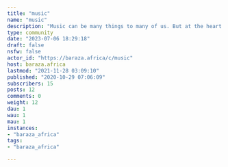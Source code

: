 ```yaml
---
title: "music" 
name: "music"
description: "Music can be many things to many of us. But at the heart of it all, music connects us at much deeper levels. Sound tracks to revolutions, spirituals, folk, jams ... share and discuss them all. "
type: community
date: "2023-07-06 18:29:18"
draft: false
nsfw: false
actor_id: "https://baraza.africa/c/music"
host: baraza.africa
lastmod: "2021-11-28 03:09:10"
published: "2020-10-29 07:06:09"
subscribers: 15
posts: 12
comments: 0
weight: 12
dau: 1
wau: 1
mau: 1
instances:
- "baraza_africa"
tags: 
- "baraza_africa"

---
```

